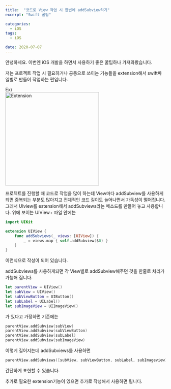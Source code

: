 ```yaml
---
title:  "코드로 View 작업 시 한번에 addSubview하기"
excerpt: "Swift 꿀팁"

categories:
  - iOS
tags:
  - iOS

date: 2020-07-07
---
```


안녕하세요. 이번엔 iOS 개발을 하면서 사용하기 좋은 꿀팁하나 가져와봤습니다.

저는 프로젝트 작업 시 필요하거나 공통으로 쓰이는 기능들을 extension해서 swift파일별로 만들어 작업하는 편입니다.

Ex)  
<img width="294" alt="Extension" src="https://user-images.githubusercontent.com/60169777/177739879-7a2a1163-7582-4d4e-9080-9fe6ead147e6.png">

프로젝트를 진행할 때 코드로 작업을 많이 하는데 View마다 addSubview를 사용하게 되면
중복되는 부분도 많아지고 전체적인 코드 길이도 늘어나면서 가독성이 떨어집니다.  
그래서 UIview를 estension해서 addSubviews라는 메소드를 만들어 놓고 사용합니다. 위에 보이는 UIView+ 파일 안에는
```swift
import UIKit

extension UIView {
    func addSubviews(_ views: [UIView]) {
        _ = views.map { self.addSubview($0) }
    }
}
```
이런식으로 작성이 되어 있습니다.

addSubviews를 사용하게되면 각 View별로 addSubview해주던 것을 한줄로 처리가 가능해 집니다.

```swift
let parentView = UIView()
let subView = UIView()
let subViewButton = UIButton()
let subLabel = UILabel()
let subImageView = UIImageView()
```
가 있다고 가정하면 기존에는
```swift
parentView.addSubview(subView)
parentView.addSubview(subViewButton)
parentView.addSubview(subLabel)
parentView.addSubview(subImageView)
```
이렇게 길어지는데 addSubviews를 사용하면
```swift
parentView.addSubviews([subView, subViewButton, subLabel, subImageview])
```

간단하게 표현할 수 있습니다.

추가로 필요한 extension기능이 있으면 추가로 작성해서 사용하면 됩니다.